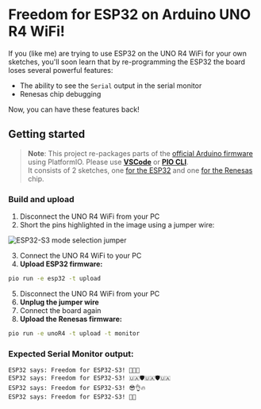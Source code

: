 # Freedom for ESP32 on Arduino UNO R4 WiFi!

If you (like me) are trying to use ESP32 on the UNO R4 WiFi for your own sketches, you'll soon learn that by re-programming the ESP32 the board loses several powerful features:
- The ability to see the `Serial` output in the serial monitor
- Renesas chip debugging

Now, you can have these features back!

## Getting started

> __Note__: This project re-packages parts of the [official Arduino firmware](https://github.com/arduino/uno-r4-wifi-usb-bridge) using PlatformIO. Please use [**VSCode**][pio_vscode] or [**PIO CLI**][pio_cli].  
It consists of 2 sketches, one [for the ESP32](src_esp32/main_esp.cpp) and one [for the Renesas](src/main_ra.cpp) chip.  

### Build and upload

1. Disconnect the UNO R4 WiFi from your PC
2. Short the pins highlighted in the image using a jumper wire:

![ESP32-S3 mode selection jumper](https://github.com/pennam/UnoR4WiFiUpdate/assets/20436476/b271759e-5d7b-44f5-954e-15bc0f7feae9)

3. Connect the UNO R4 WiFi to your PC
4. **Upload ESP32 firmware:**

```sh
pio run -e esp32 -t upload
```

5. Disconnect the UNO R4 WiFi from your PC
6. **Unplug the jumper wire**
7. Connect the board again
8. **Upload the Renesas firmware:**

```sh
pio run -e unoR4 -t upload -t monitor
```

### Expected Serial Monitor output:

```log
ESP32 says: Freedom for ESP32-S3! 🌟🌟🌟
ESP32 says: Freedom for ESP32-S3! 🇺🇦🛡️🇺🇦🛡️🇺🇦
ESP32 says: Freedom for ESP32-S3! 😎👌🔥
ESP32 says: Freedom for ESP32-S3! 🚀🌘
```

[pio_vscode]: https://docs.platformio.org/en/stable/integration/ide/vscode.html#ide-vscode
[pio_cli]: https://docs.platformio.org/en/stable/core/index.html
